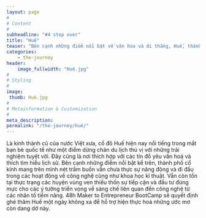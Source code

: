 ```yaml
---
layout: page
#
# Content
#
subheadline: "#4 stop over"
title: "Huê"
teaser: "Bên cạnh những điểm nổi bật về văn hóa và di thắng, Huế, thành phố cổ kính mang trên mình nét trầm buồn vẫn chưa thực sự năng động và đi đầu trong các hoạt động về công nghệ cũng như khoa học kĩ thuật. Vẫn còn tồn tại thực trạng các huyện vùng ven thiếu thốn sự tiếp cận và đầu tư đúng mực cho các ý tưởng triển vọng về sáng chế liên quan đến công nghệ từ các nhân tố tiềm năng. "
categories:
    - the-journey
header:
    image_fullwidth: "Hué.jpg"
#
# Styling
#
image:
 thumb: Hué.jpg
#
# Metainformation & Customization
#
meta_description:
permalink: "/the-journey/hué/"
---
```

Là kinh thành cũ của nước Việt xưa, cố đô Huế hiện nay nổi tiếng trong mắt bạn bè quốc tế như một điểm dừng chân du lịch thú vị với những trải nghiệm tuyệt vời. Đây cũng là nơi thích hợp với các tín đồ yêu văn hoá và thích tìm hiểu lịch sử. Bên cạnh những điểm nổi bật kể trên, thành phố cổ kính mang trên mình nét trầm buồn vẫn chưa thực sự năng động và đi đầu trong các hoạt động về công nghệ cũng như khoa học kĩ thuật. Vẫn còn tồn tại thực trạng các huyện vùng ven thiếu thốn sự tiếp cận và đầu tư đúng mực cho các ý tưởng triển vọng về sáng chế liên quan đến công nghệ từ các nhân tố tiềm năng. 48h Maker to Entrepreneur BootCamp sẽ quyết định ghé thăm Huế một ngày không xa để hỗ trợ hiện thực hoá những ước mơ còn dang dở này. 

